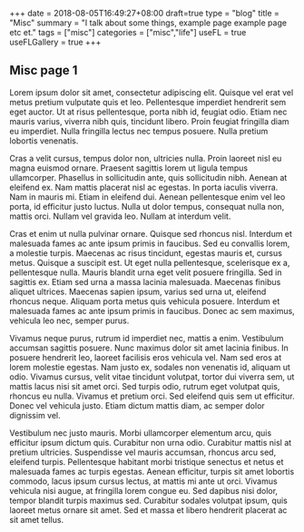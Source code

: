 +++ 
date = 2018-08-05T16:49:27+08:00
draft=true
type = "blog"
title = "Misc"
summary = "I talk about some things, example page example page etc et."
tags = ["misc"]
categories = ["misc","life"]
useFL = true
useFLGallery = true
+++

## Misc page 1

Lorem ipsum dolor sit amet, consectetur adipiscing elit. Quisque vel erat vel metus pretium vulputate quis et leo. Pellentesque imperdiet hendrerit sem eget auctor. Ut at risus pellentesque, porta nibh id, feugiat odio. Etiam nec mauris varius, viverra nibh quis, tincidunt libero. Proin feugiat fringilla diam eu imperdiet. Nulla fringilla lectus nec tempus posuere. Nulla pretium lobortis venenatis.

Cras a velit cursus, tempus dolor non, ultricies nulla. Proin laoreet nisl eu magna euismod ornare. Praesent sagittis lorem ut ligula tempus ullamcorper. Phasellus in sollicitudin ante, quis sollicitudin nibh. Aenean at eleifend ex. Nam mattis placerat nisl ac egestas. In porta iaculis viverra. Nam in mauris mi. Etiam in eleifend dui. Aenean pellentesque enim vel leo porta, id efficitur justo luctus. Nulla ut dolor tempus, consequat nulla non, mattis orci. Nullam vel gravida leo. Nullam at interdum velit.

Cras et enim ut nulla pulvinar ornare. Quisque sed rhoncus nisl. Interdum et malesuada fames ac ante ipsum primis in faucibus. Sed eu convallis lorem, a molestie turpis. Maecenas ac risus tincidunt, egestas mauris et, cursus metus. Quisque a suscipit est. Ut eget nulla pellentesque, scelerisque ex a, pellentesque nulla. Mauris blandit urna eget velit posuere fringilla. Sed in sagittis ex. Etiam sed urna a massa lacinia malesuada. Maecenas finibus aliquet ultrices. Maecenas sapien ipsum, varius sed urna ut, eleifend rhoncus neque. Aliquam porta metus quis vehicula posuere. Interdum et malesuada fames ac ante ipsum primis in faucibus. Donec ac sem maximus, vehicula leo nec, semper purus.

Vivamus neque purus, rutrum id imperdiet nec, mattis a enim. Vestibulum accumsan sagittis posuere. Nunc maximus dolor sit amet lacinia finibus. In posuere hendrerit leo, laoreet facilisis eros vehicula vel. Nam sed eros at lorem molestie egestas. Nam justo ex, sodales non venenatis id, aliquam ut odio. Vivamus cursus, velit vitae tincidunt volutpat, tortor dui viverra sem, ut mattis lacus nisi sit amet orci. Sed turpis odio, rutrum eget volutpat quis, rhoncus eu nulla. Vivamus et pretium orci. Sed eleifend quis sem ut efficitur. Donec vel vehicula justo. Etiam dictum mattis diam, ac semper dolor dignissim vel.

Vestibulum nec justo mauris. Morbi ullamcorper elementum arcu, quis efficitur ipsum dictum quis. Curabitur non urna odio. Curabitur mattis nisl at pretium ultricies. Suspendisse vel mauris accumsan, rhoncus arcu sed, eleifend turpis. Pellentesque habitant morbi tristique senectus et netus et malesuada fames ac turpis egestas. Aenean efficitur, turpis sit amet lobortis commodo, lacus ipsum cursus lectus, at mattis mi ante ut orci. Vivamus vehicula nisi augue, at fringilla lorem congue eu. Sed dapibus nisi dolor, tempor blandit turpis maximus sed. Curabitur sodales volutpat ipsum, quis laoreet metus ornare sit amet. Sed et massa et libero hendrerit placerat ac sit amet tellus. 
